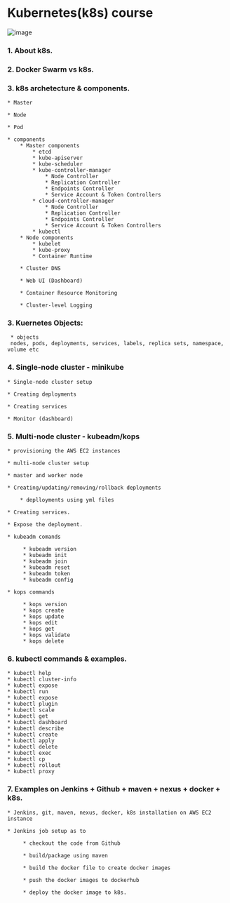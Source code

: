 # Kubernetes(k8s) course

![image](https://user-images.githubusercontent.com/24622526/48015484-4456b800-e14f-11e8-876a-498cd73db5c1.png)


### 1. About k8s.

### 2. Docker Swarm vs k8s.

### 3. k8s archetecture & components.

    * Master
    
    * Node
    
    * Pod
    
    * components
        * Master components
            * etcd       
            * kube-apiserver
            * kube-scheduler
            * kube-controller-manager
                * Node Controller
                * Replication Controller
                * Endpoints Controller
                * Service Account & Token Controllers
            * cloud-controller-manager
                * Node Controller
                * Replication Controller
                * Endpoints Controller
                * Service Account & Token Controllers
            * kubectl
        * Node components
            * kubelet
            * kube-proxy
            * Container Runtime
            
        * Cluster DNS
        
        * Web UI (Dashboard)
        
        * Container Resource Monitoring
        
        * Cluster-level Logging    

### 3. Kuernetes Objects:

     * objects
     nodes, pods, deployments, services, labels, replica sets, namespace, volume etc

### 4. Single-node cluster - minikube

    * Single-node cluster setup

    * Creating deployments
    
    * Creating services
    
    * Monitor (dashboard)

### 5. Multi-node cluster  - kubeadm/kops

    * provisioning the AWS EC2 instances
    
    * multi-node cluster setup
    
    * master and worker node

    * Creating/updating/removing/rollback deployments
    
        * deplloyments using yml files
    
    * Creating services.
    
    * Expose the deployment.
    
    * kubeadm comands
      
         * kubeadm version
         * kubeadm init
         * kubeadm join
         * kubeadm reset
         * kubeadm token
         * kubeadm config
    
    * kops commands
    
         * kops version
         * kops create
         * kops update
         * kops edit
         * kops get
         * kops validate
         * kops delete

### 6. kubectl commands & examples.

    * kubectl help    
    * kubectl cluster-info    
    * kubectl expose    
    * kubectl run    
    * kubectl expose    
    * kubectl plugin    
    * kubectl scale    
    * kubectl get   
    * kubectl dashboard    
    * kubectl describe    
    * kubectl create    
    * kubectl apply    
    * kubectl delete    
    * kubectl exec
    * kubectl cp
    * kubectl rollout    
    * kubectl proxy

### 7. Examples on Jenkins + Github + maven + nexus + docker + k8s.

    * Jenkins, git, maven, nexus, docker, k8s installation on AWS EC2 instance
    
    * Jenkins job setup as to 
    
         * checkout the code from Github
         
         * build/package using maven
         
         * build the docker file to create docker images
         
         * push the docker images to dockerhub
         
         * deploy the docker image to k8s.


